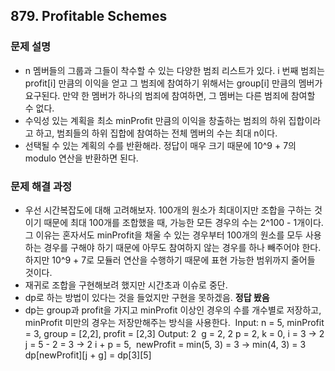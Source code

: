 ## 879. Profitable Schemes
### 문제 설명
- n 멤버들의 그룹과 그들이 착수할 수 있는 다양한 범죄 리스트가 있다. i 번째 범죄는 profit[i] 만큼의 이익을 얻고 그 범죄에 참여하기 위해서는 group[i] 만큼의 멤버가 요구된다. 만약 한 멤버가 하나의 범죄에 참여하면, 그 멤버는 다른 범죄에 참여할 수 없다.
- 수익성 있는 계획을 최소 minProfit 만큼의 이익을 창출하는 범죄의 하위 집합이라고 하고, 범죄들의 하위 집합에 참여하는 전체 멤버의 수는 최대 n이다.
- 선택될 수 있는 계획의 수를 반환해라. 정답이 매우 크기 때문에 10^9 + 7의 modulo 연산을 반환하면 된다.
​
### 문제 해결 과정
- 우선 시간복잡도에 대해 고려해보자. 100개의 원소가 최대이지만 조합을 구하는 것이기 때문에 최대 100개를 조합했을 때, 가능한 모든 경우의 수는 2^100 - 1개이다. 그 이유는 혼자서도 minProfit을 채울 수 있는 경우부터 100개의 원소를 모두 사용하는 경우를 구해야 하기 때문에 아무도 참여하지 않는 경우를 하나 빼주어야 한다. 하지만 10^9 + 7로 모듈러 연산을 수행하기 때문에 표현 가능한 범위까지 줄어들 것이다.
- 재귀로 조합을 구현해보려 했지만 시간초과 이슈로 중단.
- dp로 하는 방법이 있다는 것을 들었지만 구현을 못하겠음. **정답 봤음**
- dp는 group과 profit을 가지고 minProfit 이상인 경우의 수를 개수별로 저장하고, minProfit 미만의 경우는 저장만해주는 방식을 사용한다.
​
Input: n = 5, minProfit = 3, group = [2,2], profit = [2,3]
Output: 2
​
g = 2, 2
p = 2,
k = 0,
i = 3 -> 2
j = 5 - 2 = 3 -> 2
i + p = 5,
​
newProfit = min(5, 3) = 3 -> min(4, 3) = 3
dp[newProfit][j + g] = dp[3][5]
​